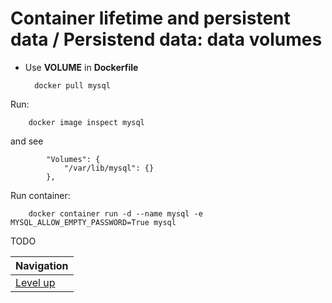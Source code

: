 # Container lifetime and persistent data / Persistend data: data volumes #

* Use **VOLUME** in **Dockerfile**

        docker pull mysql

Run:

        docker image inspect mysql

and see

            "Volumes": {
                "/var/lib/mysql": {}
            },

Run container:

        docker container run -d --name mysql -e MYSQL_ALLOW_EMPTY_PASSWORD=True mysql

TODO

| Navigation               |
| ------------------------ |
| [Level up](../README.md) |

